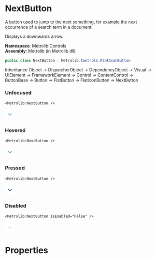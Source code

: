 # NextButton  

A button used to jump to the next something, for example
                the next occurrence of a search term in a document.

Displays a downwards arrow.

**Namespace**: Metrolib.Controls  
**Assembly**: Metrolib (in Metrolib.dll)  

```C#
public class NextButton : Metrolib.Controls.FlatIconButton
```

Inheritance Object -> DispatcherObject -> DependencyObject -> Visual -> UIElement -> FrameworkElement -> Control -> ContentControl -> ButtonBase -> Button -> FlatButton -> FlatIconButton -> NextButton
### Unfocused

```xaml
<Metrolib:NextButton />

```
![Image of NextButton, Unfocused](Unfocused.png)

### Hovered

```xaml
<Metrolib:NextButton />

```
![Image of NextButton, Hovered](Hovered.png)

### Pressed

```xaml
<Metrolib:NextButton />

```
![Image of NextButton, Pressed](Pressed.png)

### Disabled

```xaml
<Metrolib:NextButton IsEnabled="False" />

```
![Image of NextButton, Disabled](Disabled.png)

# Properties  

